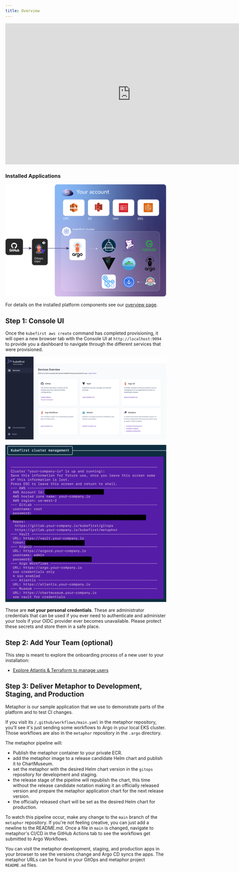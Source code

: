 ```yaml
---
title: Overview
---
```


<div class="video-wrapper">
  <iframe width="784" height="441" src="https://www.youtube.com/embed/KEUOaNMUqOM" frameborder="0" allowfullscreen></iframe>
</div>

### Installed Applications

![GitOps Assets](../../../img/kubefirst/github/gitops-assets.png)

For details on the installed platform components see our [overview page](../../overview.md#platforms-details).

## Step 1: Console UI

Once the `kubefirst aws create` command has completed provisioning, it will open a new browser tab with the Console UI at
`http://localhost:9094` to provide you a dashboard to navigate through the different services that were provisioned.

![console UI](../../../img/common/github/console.png)

![terminal handoff](../../../img/kubefirst/getting-started/cluster-create-result.png)

These are **not your personal credentials**. These are administrator credentials that can be used if you ever need to authenticate and administer your tools if your OIDC provider ever becomes unavailable. Please protect these secrets and store them in a safe place.

## Step 2: Add Your Team (optional)

This step is meant to explore the onboarding process of a new user to your installation:

- [Explore Atlantis & Terraform to manage users](../../../explore/terraform.md)

## Step 3: Deliver Metaphor to Development, Staging, and Production

Metaphor is our sample application that we use to demonstrate parts of the platform and to test CI changes.

If you visit its `/.github/workflows/main.yaml` in the metaphor repository, you'll see it's just sending some workflows to Argo in your local EKS cluster. Those workflows are also in the `metaphor` repository in the `.argo` directory.

The metaphor pipeline will:

- Publish the metaphor container to your private ECR.
- add the metaphor image to a release candidate Helm chart and publish it to ChartMuseum.
- set the metaphor with the desired Helm chart version in the `gitops` repository for development and staging.
- the release stage of the pipeline will republish the chart, this time without the release candidate notation making it an officially released version and prepare the metaphor application chart for the next release version.
- the officially released chart will be set as the desired Helm chart for production.

To watch this pipeline occur, make any change to the `main` branch of the `metaphor` repository. If you're not feeling creative, you can just add a newline to the README.md. Once a file in `main` is changed, navigate to metaphor's CI/CD in the GitHub Actions tab to see the workflows get submitted to Argo Workflows.

You can visit the metaphor development, staging, and production apps in your browser to see the versions change and Argo CD syncs the apps. The metaphor URLs can be found in your GitOps and metaphor project `README.md` files.
